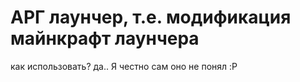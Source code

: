 # АРГ лаунчер, т.е. модификация майнкрафт лаунчера
как использовать?
да.. Я  честно сам оно не понял :P

